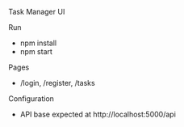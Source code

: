 Task Manager UI

Run
- npm install
- npm start

Pages
- /login, /register, /tasks

Configuration
- API base expected at http://localhost:5000/api
